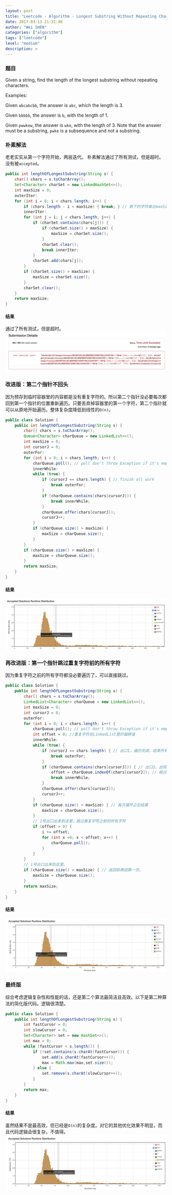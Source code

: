 ```yaml
---
layout: post
title: "Leetcode - Algorithm - Longest Substring Without Repeating Characters"
date: 2017-03-13 21:21:46
author: "Wei SHEN"
categories: ["algorithm"]
tags: ["leetcode"]
level: "medium"
description: >
---
```


### 题目
Given a string, find the length of the longest substring without repeating characters.

Examples:

Given `abcabcbb`, the answer is `abc`, which the length is 3.

Given `bbbbb`, the answer is `b`, with the length of 1.

Given `pwwkew`, the answer is `wke`, with the length of 3. Note that the answer must be a substring, `pwke` is a subsequence and not a substring.

### 朴素解法
老老实实从第一个字符开始，两层迭代。
朴素解法通过了所有测试，但是超时。没有被`accepted`。
```java
public int lengthOfLongestSubstring(String s) {
    char[] chars = s.toCharArray();
    Set<Character> charSet = new LinkedHashSet<>();
    int maxSize = 0;
    outerIter:
    for (int i = 0; i < chars.length; i++) {
        if (chars.length - i < maxSize) { break; } // 剩下的字符串比maxSize小，停止遍历
        innerIter:
        for (int j = i; j < chars.length; j++) {
            if (charSet.contains(chars[j])) {
                if (charSet.size() > maxSize) {
                    maxSize = charSet.size();
                }
                charSet.clear();
                break innerIter;
            }
            charSet.add(chars[j]);
        }
        if (charSet.size() > maxSize) {
            maxSize = charSet.size();
        }
        charSet.clear();
    }
    return maxSize;
}
```

#### 结果
通过了所有测试，但是超时。
![longest-substring-1](/images/leetcode/longest-substring-1.png)


### 改进版：第二个指针不回头
因为预存到临时容器里的内容都是没有重复字符的。所以第二个指针没必要每次都回到第一个指针的位置重新遍历。只要丢弃掉容器里的第一个字符，第二个指针就可以从原地开始遍历。整体复杂度降低到线性的`O(n)`。
```java
public class Solution {
    public int lengthOfLongestSubstring(String s) {
        char[] chars = s.toCharArray();
        Queue<Character> charQueue = new LinkedList<>();
        int maxSize = 0;
        int cursorJ = 0;
        outerFor:
        for (int i = 0; i < chars.length; i++) {
            charQueue.poll(); // poll don't throw Exception if it's empty.
            innerWhile:
            while (true) {
                if (cursorJ == chars.length) { // finish all work
                    break outerFor;
                }
                if (charQueue.contains(chars[cursorJ])) {
                    break innerWhile;
                }
                charQueue.offer(chars[cursorJ]);
                cursorJ++;
            }
            if (charQueue.size() > maxSize) {
                maxSize = charQueue.size();
            }
        }
        if (charQueue.size() > maxSize) {
            maxSize = charQueue.size();
        }
        return maxSize;
    }
}
```

#### 结果
![longest-substring-2](/images/leetcode/longest-substring-2.png)

### 再改进版：第一个指针跳过重复字符前的所有字符
因为重复字符之前的所有字符都没必要遍历了，可以直接跳过。
```java
public class Solution {
    public int lengthOfLongestSubstring(String s) {
        char[] chars = s.toCharArray();
        LinkedList<Character> charQueue = new LinkedList<>();
        int maxSize = 0;
        int cursorJ = 0;
        outerFor:
        for (int i = 0; i < chars.length; i++) {
            charQueue.poll(); // poll don't throw Exception if it's empty.
            int offset = 0; //重复字符在LinkedList里的偏移值
            innerWhile:
            while (true) {
                if (cursorJ == chars.length) { // 出口1，遍历完成，结束所有工作
                    break outerFor;
                }
                if (charQueue.contains(chars[cursorJ])) { // 出口2，出现重复字符
                    offset = charQueue.indexOf(chars[cursorJ]); // 跳过重复字符前的所有字符
                    break innerWhile;
                }
                charQueue.offer(chars[cursorJ]);
                cursorJ++;
            }
            if (charQueue.size() > maxSize) { // 每次循环之后结算
                maxSize = charQueue.size();
            }
            // 2号出口出来到这里。跳过重复字符之前的所有字符
            if (offset > 0) {
                i += offset;
                for (int x =0; x < offset; x++) {
                    charQueue.poll();
                }
            }
        }
        // 1号出口出来到这里。
        if (charQueue.size() > maxSize) { // 返回前再结算一次。
            maxSize = charQueue.size();
        }
        return maxSize;
    }
}
```

#### 结果
![longest-substring-3](/images/leetcode/longest-substring-3.png)

### 最终版
综合考虑逻辑复杂性和性能的话，还是第二个算法最简洁且高效。以下是第二种算法的简化版代码。逻辑很清楚。
```java
public class Solution {
    public int lengthOfLongestSubstring(String s) {
        int fastCursor = 0;
        int slowCursor = 0;
        Set<Character> set = new HashSet<>();
        int max = 0;
        while (fastCursor < s.length()) {
            if (!set.contains(s.charAt(fastCursor))) {
                set.add(s.charAt(fastCursor++));
                max = Math.max(max,set.size());
            } else {
                set.remove(s.charAt(slowCursor++));
            }
        }
        return max;
    }
}
```

#### 结果
虽然结果不是最高效，但已经是`O(n)`的复杂度。对它的其他优化效果不明显，而且代码逻辑会很复杂，不值得。
![longest-substring-4](/images/leetcode/longest-substring-4.png)
